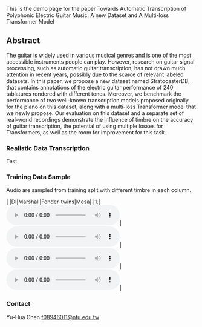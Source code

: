 This is the demo page for the paper Towards Automatic Transcription of Polyphonic Electric Guitar Music: A new Dataset and A Multi-loss Transformer Model

## Abstract
The guitar is widely used in various musical genres and is one of the most accessible instruments people can play. However, research on guitar signal processing, such as automatic guitar transcription, has not drawn much attention in recent years, possibly due to the scarce of relevant labeled datasets. In this paper, we propose a new dataset named StratocasterDB, that contains annotations of the electric guitar performance of 240 tablatures rendered with different tones. Moreover, we benchmark the performance of two well-known transcription models proposed originally for the piano on this  dataset, along with a multi-loss Transformer model that we newly propose. Our evaluation on this dataset and a separate set of real-world recordings demonstrate the influence of timbre on the accuracy of guitar transcription, the potential of using multiple losses for Transformers, as well as the room for improvement for this task.

### Realistic Data Transcription

Test
### Training Data Sample
Audio are sampled from training split with different timbre in each column.

|   |DI|Marshall|Fender-twins|Mesa|
|1.|<audio src="Guitar_Transcription_sample/Training/0701_3_c_DI.wav" controls="" preload=""></audio>|<audio src="Guitar_Transcription_sample/Training/0701_3_c_marshall.wav" controls="" preload=""></audio>|<audio src="Guitar_Transcription_sample/Training/0701_3_c_ft.wav" controls="" preload=""></audio>|<audio src="Guitar_Transcription_sample/Training/0701_3_c_mesa.wav" controls="" preload=""></audio>|
<!-- |2.|<audio src="result/real data/1.wav" controls="" preload=""></audio>|<audio src="result/no grooving/1.wav" controls="" preload=""></audio>|<audio src="result/hard grooving/1.wav" controls="" preload=""></audio>|
|3.|<audio src="result/real data/2.wav" controls="" preload=""></audio>|<audio src="result/no grooving/2.wav" controls="" preload=""></audio>|<audio src="result/hard grooving/2.wav" controls="" preload=""></audio>|
|4.|<audio src="result/real data/3.wav" controls="" preload=""></audio>|<audio src="result/no grooving/3.wav" controls="" preload=""></audio>|<audio src="result/hard grooving/3.wav" controls="" preload=""></audio>|
|5.|<audio src="result/real data/4.wav" controls="" preload=""></audio>|<audio src="result/no grooving/4.wav" controls="" preload=""></audio>|<audio src="result/hard grooving/4.wav" controls="" preload=""></audio>| -->

<!-- ### Demo Video
This video recording is a guitarist from our team playing a generated tab which is generated from scratch.
<iframe width="800" height="500" src="https://www.youtube.com/embed/yccH6kvinq0">
</iframe> -->

### Contact 
Yu-Hua Chen f08946011@ntu.edu.tw
